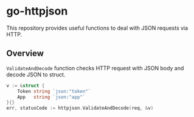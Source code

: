 # go-httpjson

This repository provides useful functions to deal with JSON requests via HTTP.

## Overview

`ValidateAndDecode` function checks HTTP request with JSON body and decode JSON to struct.

```go
v := &struct {
	Token string `json:"token"`
	App   string `json:"app"`
}{}
err, statusCode := httpjson.ValidateAndDecode(req, &v)
```
